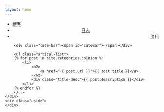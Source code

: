 ```yaml
---
layout: home
---
```


<div class="index-content opinion">
    <div class="section">
        <ul class="artical-cate">
            <li><a href="/"><span>博客</span></a></li>
            <li class="on" style="text-align:center"><a href="/opinion"><span>日志</span></a></li>
            <li style="text-align:right"><a href="/project"><span>项目</span></a></li>
        </ul>

        <div class="cate-bar"><span id="cateBar"></span></div>

        <ul class="artical-list">
        {% for post in site.categories.opinion %}
            <li>
                <h2>
                    <a href="{{ post.url }}">{{ post.title }}</a>
                </h2>
                <div class="title-desc">{{ post.description }}</div>
            </li>
        {% endfor %}
        </ul>
    </div>
    <div class="aside">
    </div>
</div>
